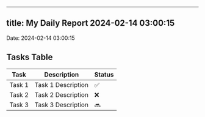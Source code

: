 
---
title: My Daily Report 2024-02-14 03:00:15
---

Date: 2024-02-14 03:00:15

## Tasks Table

| Task | Description | Status |
|------|-------------|--------|
| Task 1 | Task 1 Description | ✅ |
| Task 2 | Task 2 Description | ❌ |
| Task 3 | Task 3 Description | 🔜 |
